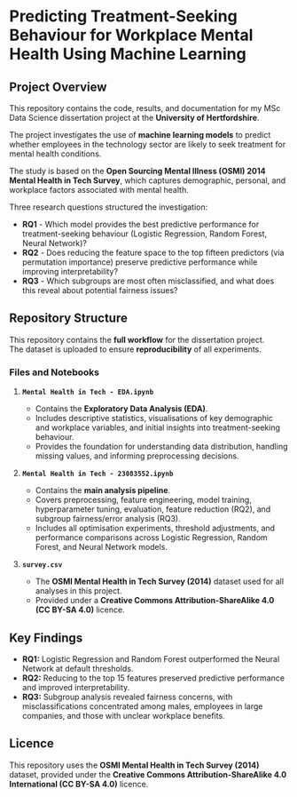 # Predicting Treatment-Seeking Behaviour for Workplace Mental Health Using Machine Learning  

## Project Overview  
This repository contains the code, results, and documentation for my MSc Data Science dissertation project at the **University of Hertfordshire**.  

The project investigates the use of **machine learning models** to predict whether employees in the technology sector are likely to seek treatment for mental health conditions.  

The study is based on the **Open Sourcing Mental Illness (OSMI) 2014 Mental Health in Tech Survey**, which captures demographic, personal, and workplace factors associated with mental health.  

Three research questions structured the investigation:  

- **RQ1** - Which model provides the best predictive performance for treatment-seeking behaviour (Logistic Regression, Random Forest, Neural Network)?  
- **RQ2** - Does reducing the feature space to the top fifteen predictors (via permutation importance) preserve predictive performance while improving interpretability?  
- **RQ3** - Which subgroups are most often misclassified, and what does this reveal about potential fairness issues?  

## Repository Structure  

This repository contains the **full workflow** for the dissertation project.  
The dataset is uploaded to ensure **reproducibility** of all experiments.  

### Files and Notebooks  

1. **`Mental Health in Tech - EDA.ipynb`**  
   - Contains the **Exploratory Data Analysis (EDA)**.  
   - Includes descriptive statistics, visualisations of key demographic and workplace variables, and initial insights into treatment-seeking behaviour.  
   - Provides the foundation for understanding data distribution, handling missing values, and informing preprocessing decisions.  

2. **`Mental Health in Tech - 23083552.ipynb`**  
   - Contains the **main analysis pipeline**.  
   - Covers preprocessing, feature engineering, model training, hyperparameter tuning, evaluation, feature reduction (RQ2), and subgroup fairness/error analysis (RQ3).  
   - Includes all optimisation experiments, threshold adjustments, and performance comparisons across Logistic Regression, Random Forest, and Neural Network models.  

3. **`survey.csv`**  
   - The **OSMI Mental Health in Tech Survey (2014)** dataset used for all analyses in this project.  
   - Provided under a **Creative Commons Attribution-ShareAlike 4.0 (CC BY-SA 4.0)** licence.  

## Key Findings  

- **RQ1:** Logistic Regression and Random Forest outperformed the Neural Network at default thresholds.  
- **RQ2:** Reducing to the top 15 features preserved predictive performance and improved interpretability.  
- **RQ3:** Subgroup analysis revealed fairness concerns, with misclassifications concentrated among males, employees in large companies, and those with unclear workplace benefits.  

## Licence  

This repository uses the **OSMI Mental Health in Tech Survey (2014)** dataset, provided under the **Creative Commons Attribution-ShareAlike 4.0 International (CC BY-SA 4.0)** licence.  




